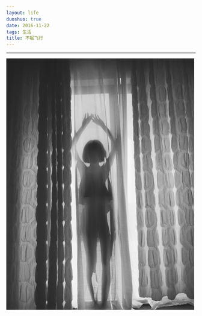 ```yaml
---
layout: life
duoshuo: true
date: 2016-11-22
tags: 生活
title: 不眠飞行
---
```


******

![生日快乐](/life/2016/2016res/2016-11-22.jpg)

